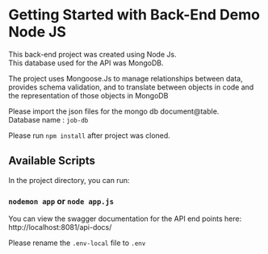 # Getting Started with Back-End Demo Node JS
This back-end project was created using Node Js.\
This database used for the API was MongoDB.

The project uses Mongoose.Js to manage relationships between data, provides schema validation, and to translate between objects in code and the representation of those objects in MongoDB

Please import the json files for the mongo db document@table.\
Database name : `job-db`

Please run `npm install` after project was cloned.

## Available Scripts

In the project directory, you can run:

### `nodemon app` or `node app.js`

You can view the swagger documentation for the API end points here: 
http://localhost:8081/api-docs/

Please rename the `.env-local` file to `.env`
